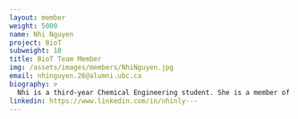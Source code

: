 ```yaml
---
layout: member
weight: 5000
name: Nhi Nguyen
project: BioT
subweight: 10
title: BioT Team Member
img: /assets/images/members/NhiNguyen.jpg
email: nhinguyen.26@alumni.ubc.ca
biography: > 
  Nhi is a third-year Chemical Engineering student. She is a member of the brewing team on the Automated Beer Brewing project due to her interest in the field of food processing and production. She hopes to gain some hands on experience during this project and to apply chemical engineering theory in the project’s practical setting. Nhi is currently experimenting with brewing a prototype batch of Kombucha, a fermented tea, to see if the beer brewing technology being developed could also be applied to Kombucha home brews.
linkedin: https://www.linkedin.com/in/nhinly---
---
```


